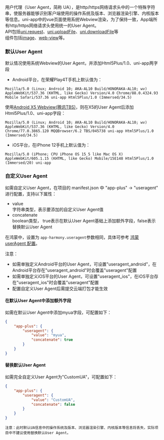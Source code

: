 用户代理（User Agent，简称 UA），是http/https网络请求头中的一个特殊字符串，使服务器能够识别客户端使用的操作系统及版本、浏览器渲染引擎、内核版本等信息。uni-app中的vue页面使用系统Webview渲染，为了保持一致，App端所有http/https网络请求头使用统一的User Agent。  
API包括[uni.request](https://uniapp.dcloud.net.cn/api/request/request.html#request)、[uni.uploadFile](https://uniapp.dcloud.net.cn/api/request/network-file.html#uploadfile)、[uni.downloadFile](https://uniapp.dcloud.net.cn/api/request/network-file.html#downloadfile)等  
组件包括[image](https://uniapp.dcloud.net.cn/component/image.html)、[web-view](https://uniapp.dcloud.net.cn/component/web-view.html)等。

### 默认User Agent  
默认情况使用系统Webview的User Agent，并添加Html5Plus/1.0、uni-app两字段  
- Android平台，在荣耀Play4T手机上默认值为：  
```
Mozilla/5.0 (Linux; Android 10; AKA-AL10 Build/HONORAKA-AL10; wv) AppleWebKit/537.36 (KHTML, like Gecko) Version/4.0 Chrome/88.0.4324.93 Mobile Safari/537.36 uni-app Html5Plus/1.0 (Immersed/34.5)
```

使用[Android X5 Webview(腾讯TBS)](https://uniapp.dcloud.net.cn/tutorial/app-android-x5.html)，则在X5的User Agent后添加Html5Plus/1.0、uni-app字段：
```
Mozilla/5.0 (Linux; Android 10; AKA-AL10 Build/HONORAKA-AL10; wv) AppleWebKit/537.36 (KHTML, like Gecko) Version/4.0 Chrome/77.0.3865.120 MQQBrowser/6.2 TBS/045738 uni-app Html5Plus/1.0 (Immersed/34.5)
```

- iOS平台，在iPhone 12手机上默认值为：  
```
Mozilla/5.0 (iPhone; CPU iPhone OS 15_5 like Mac OS X) AppleWebKit/605.1.15 (KHTML, like Gecko) Mobile/15E148 Html5Plus/1.0 (Immersed/20) uni-app
```


### 自定义User Agent  
如需自定义User Agent，在项目的 manifest.json 中 "app-plus" -> "useragent" 进行配置，支持以下属性：
- value  
字符串类型，表示要添加的自定义User Agent值  
- concatenate  
boolean类型， true表示在默认User Agent基础上添加额外字段，false表示替换默认User Agent  

在鸿蒙中，设置为 `app-harmony.useragent`参数相同，具体可参考 [鸿蒙 userAgent 配置](../collocation/manifest.md#app-harmony-useragent)。

注意：
- 如需单独定义Android平台的User Agent，可设置"useragent_android"，在Android平台存在"useragent_android"时会覆盖"useragent"配置  
- 如需单独定义iOS平台的User Agent，可设置"useragent_ios"，在iOS平台存在"useragent_ios"时会覆盖"useragent"配置  
- 配置自定义User Agent后需提交云端打包才能生效  

#### 在默认User Agent中添加额外字段  
如需在默认User Agent中添加myua字段，可配置如下：  
```json
{
	"app-plus": {
		"useragent": {
			"value": "myua",
			"concatenate": true
		}
	}
}
```

#### 替换默认User Agent  
如需完全自定义User Agent为"CustomUA"，可配置如下：  
```json
{
	"app-plus": {
		"useragent": {
			"value": "CustomUA",
			"concatenate": false
		}
	}
}
```

`注意：此时默认UA信息中的操作系统及版本、浏览器渲染引擎、内核版本等信息将丢失，实际项目中不建议使用替换默认User Agent。`


